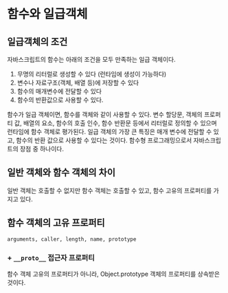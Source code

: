# 함수와 일급객체

## 일급객체의 조건

자바스크립트의 함수는 아래의 조건을 모두 만족하는 일급 객체이다.

1. 무명의 리터럴로 생성할 수 있다 (런타임에 생성이 가능하다)
2. 변수나 자료구조(객체, 배열 등)에 저장할 수 있다
3. 함수의 매개변수에 전달할 수 있다
4. 함수의 반환값으로 사용할 수 있다.

함수가 일급 객체이면, 함수를 객체와 같이 사용할 수 있다. 변수 할당문, 객체의 프로퍼티 값, 배열의 요소, 함수의 호출 인수, 함수 반환문 등에서 리터럴로 정의할 수 있으며 런타임에 함수 객체로 평가된다. 일급 객체의 가장 큰 특징은 매개 변수에 전달할 수 있고, 함수의 반환 값으로 사용할 수 있다는 것이다. 함수형 프로그래밍으로서 자바스크립트의 장점 중 하나이다.

## 일반 객체와 함수 객체의 차이

일반 객체는 호출할 수 없지만 함수 객체는 호출할 수 있고, 함수 고유의 프로퍼티를 가지고 있다.

## 함수 객체의 고유 프로퍼티

`arguments, caller, length, name, prototype`

### + `__proto__` 접근자 프로퍼티

함수 객체 고유의 프로퍼티가 아니라, Object.prototype 객체의 프로퍼티를 상속받은 것이다.
